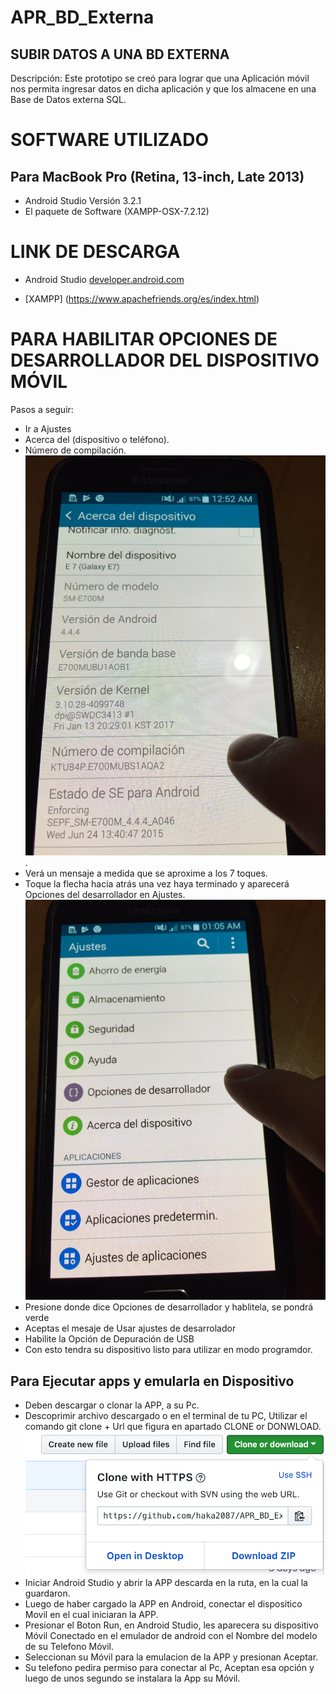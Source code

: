 # APR_BD_Externa



SUBIR DATOS A UNA BD EXTERNA
---------------------------- 
Descripción:
Este prototipo se creó para lograr que una Aplicación móvil
nos permita ingresar datos en dicha aplicación y que los almacene en
una Base de Datos externa SQL.


SOFTWARE UTILIZADO
==================
Para MacBook Pro (Retina, 13-inch, Late 2013)
-------------
- Android Studio   Versión 3.2.1  
- El paquete de Software (XAMPP-OSX-7.2.12)


LINK DE DESCARGA
===================
- Android Studio [developer.android.com](https://developer.android.com/studio/?hl=es-419)

- [XAMPP] (https://www.apachefriends.org/es/index.html)


PARA HABILITAR OPCIONES DE DESARROLLADOR DEL DISPOSITIVO MÓVIL
=====================================
Pasos a seguir:

- Ir a Ajustes
- Acerca del (dispositivo o teléfono).
- Número de compilación.
  ![Alt text](imagen.png "Presionar esa opción").
- Verá un mensaje a medida que se aproxime a los 7 toques.
- Toque la flecha hacia atrás una vez haya terminado y aparecerá
  Opciones del desarrollador en Ajustes.
  ![Alt text](imagen2.png )
- Presione donde dice Opciones de desarrollador y hablitela, se pondrá verde
- Aceptas el mesaje de Usar ajustes de desarrolador
- Habilite la Opción de Depuración de USB
- Con esto tendra su dispositivo listo para utilizar en modo programdor.
   


Para Ejecutar apps y emularla en Dispositivo
--------------------------------------------
- Deben descargar o clonar la APP, a su Pc.
- Descoprimir archivo descargado o en el terminal de tu PC, Utilizar el
comando git clone + Url que figura en apartado CLONE or DONWLOAD.
  ![Alt text](GitClone.png )
- Iniciar Android Studio y abrir la APP descarda en la ruta, en la cual
la guardaron.
- Luego de haber cargado la APP en Android, conectar el dispositico Movil
en el cual iniciaran la APP.
- Presionar el Boton Run, en Android Studio, les aparecera su dispositivo
Móvil Conectado en el emulador de android con el Nombre del modelo de su
Telefono Móvil.
- Seleccionan su Móvil para la emulacion de la APP y presionan Aceptar.
- Su telefono pedira permiso para conectar al Pc, Aceptan esa opción y 
luego de unos segundo se instalara la App su Móvil.

